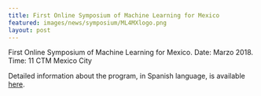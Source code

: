 ```yaml
---
title: First Online Symposium of Machine Learning for Mexico
featured: images/news/symposium/ML4MXlogo.png
layout: post
---
```


First Online Symposium of Machine Learning for Mexico. Date: Marzo 2018. Time: 11 CTM Mexico City

Detailed information about the program, in Spanish language, is available [here](https://docs.google.com/document/d/e/2PACX-1vQdbk3JTSNGmoJ6tsUgil3gQGLwWCE3IJEJGADTxn-2LJG6v3aQM-xbbeBj3LaXg3Nqnpjy2TCujxMw/pub).
